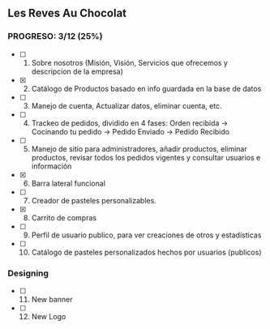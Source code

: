 ## Les Reves Au Chocolat
### PROGRESO: 3/12 (25%)

- [ ] 1. Sobre nosotros (Misión, Visión, Servicios que ofrecemos y descripcion de la empresa)
- [X] 2. Catálogo de Productos basado en info guardada en la base de datos
- [ ] 3. Manejo de cuenta, Actualizar datos, eliminar cuenta, etc.
- [ ] 4. Trackeo de pedidos, dividido en 4 fases: Orden recibida -> Cocinando tu pedido -> Pedido Enviado -> Pedido Recibido
- [ ] 5. Manejo de sitio para administradores, añadir productos, eliminar productos, revisar todos los pedidos vigentes y consultar usuarios e información
- [X] 6. Barra lateral funcional
- [ ] 7. Creador de pasteles personalizables.
- [X] 8. Carrito de compras
- [ ] 9. Perfil de usuario publico, para ver creaciones de otros y estadísticas
- [ ] 10. Catálogo de pasteles personalizados hechos por usuarios (publicos)

### Designing
- [ ] 11. New banner
- [ ] 12. New Logo

